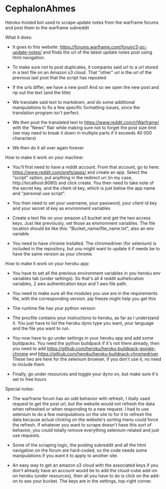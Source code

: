 # CephalonAhmes
Heroku-hosted bot used to scrape update notes from the warframe forums and post them to the warframe subreddit

What it does:

- It goes to this website: https://forums.warframe.com/forum/3-pc-update-notes/ and finds the url of the latest update notes post using html navigation.

- To make sure not to post duplicates, it compares said url to a url stored in a text file on an Amazon s3 cloud. That "other" url is the url of the previous last post that the script has reposted

- If the urls differ, we have a new post! And so we open the new post and rip out the text (and the title)

- We translate said text to markdown, and do some additional manipulations to fix a few specific formatting issues, since the translation program isn't perfect.

- We then post the translated text to https://www.reddit.com/r/Warframe/ with the "News" flair while making sure not to forget the post size limit (we may need to break it down in multiple parts if it exceeds 40 000 characters)

- We then do it all over again forever

How to make it work on your machine:

- You'll first need to have a reddit account. From that account, go to here: https://www.reddit.com/prefs/apps/ and create an app. Select the "script" option, put anything in the redirect uri (in my case, http://localhost:8080) and click create. You then need to take note of the secret key, and the client id key, which is just below the app name and "personal use script".

- You then need to set your username, your password, your client id key and your secret id key as environment variables

- Create a text file on your amazon s3 bucket and get the two access keys. Just like previously, set those as environment variables. The file location should be like this: "Bucket_name/file_name.txt", also an env variable

- You need to have chrome installed. The chromedriver (for selenium) is included in the repository, but you might want to update it if needs be to have the same version as your chrome.

How to make it work on your heroku app:

- You have to set all the previous environment variables in you heroku env variables tab (under settings). So that's all 4 reddit authetication variables, 2 aws authentication keys and 1 aws file path.

- You need to make sure all the modules you use are in the requirements file, with the corresponding version. pip freeze might help you get this

- The runtime file has your python version

- The procfile contains your instructions to heroku, as far as I understand it. You just have to list the heroku dyno type you want, your language and the file you want to run.

- You now have to go under settings in your heroku app and add some buildpacks. You need the python buildpack if it's not there already, then you need to add https://github.com/heroku/heroku-buildpack-google-chrome and https://github.com/heroku/heroku-buildpack-chromedriver. These two are here for the selenium browser, if you don't use it, no need to include them.

- Finally, go under resources and toggle your dyno on, but make sure it's set to free hours


Special notes:

- The warframe forum has an odd behavior with refresh, I iitally used request to get the post url, but the website would not refresh the data when refreshed or when responding to a new request. I had to use selenium to do a few manipulations on the site to for it to refresh the data because actual clicking on the website's sorting menu could force the refresh. If whatever you want to scrape doesn't have this sort of behavior, you could totally remove everything selenium-related and just use requests.

- Some of the scraping logic, the posting subreddit and all the html navigation on the forum are hard-coded, so the code needs some manipulations if you want it to apply to another site.

- An easy way to get an amazon s3 cloud with the associated keys if you don't already have an account would be to add the cloud-cube add-on on heroku (under resources), then all you have to do is click on the add-on to see your bucket. The keys are in the settings, top-right corner.
